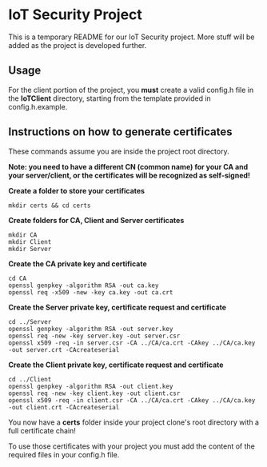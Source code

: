 # IoT Security Project

This is a temporary README for our IoT Security project.
More stuff will be added as the project is developed further.

## Usage
For the client portion of the project, you **must** create a valid config.h file in the **IoTClient** directory, starting from the template provided in config.h.example.
## Instructions on how to generate certificates

These commands assume you are inside the project root directory.

**Note: you need to have a different CN (common name) for your CA and your server/client, or the certificates will be recognized as self-signed!** 

**Create a folder to store your certificates**

    mkdir certs && cd certs

**Create folders for CA, Client and Server certificates**

    mkdir CA
    mkdir Client
    mkdir Server

**Create the CA private key and certificate**

    cd CA
    openssl genpkey -algorithm RSA -out ca.key 
    openssl req -x509 -new -key ca.key -out ca.crt

**Create the Server private key, certificate request and certificate**

    cd ../Server
    openssl genpkey -algorithm RSA -out server.key
    openssl req -new -key server.key -out server.csr
    openssl x509 -req -in server.csr -CA ../CA/ca.crt -CAkey ../CA/ca.key -out server.crt -CAcreateserial

**Create the Client private key, certificate request and certificate**

    cd ../Client
    openssl genpkey -algorithm RSA -out client.key
    openssl req -new -key client.key -out client.csr
    openssl x509 -req -in client.csr -CA ../CA/ca.crt -CAkey ../CA/ca.key -out client.crt -CAcreateserial

You now have a **certs** folder inside your project clone's root directory with a full certificate chain!

To use those certificates with your project you must add the content of the required files in your config.h file.


